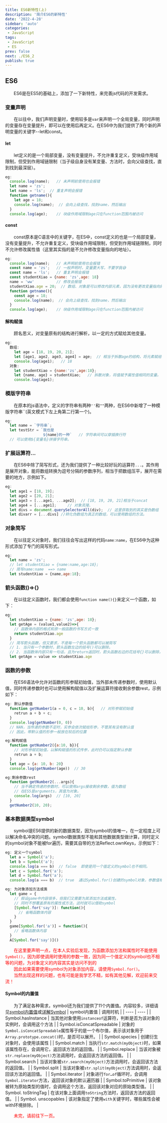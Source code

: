 ```yaml
---
title: ES6新特性(上)
description: '简介ES6的新特性'
date: '2022-4-28'
sidebar: 'auto'
categories: 
 - JavaScript
tags: 
 - JavaScript
 - ES
prev: false
next: ./ES6_2
publish: true
---
```


## ES6
&nbsp;&nbsp;&nbsp;&nbsp;&nbsp;&nbsp;&nbsp;ES6是在ES5的基础上，添加了一下新特性，来完善js代码的开发需求。  

### 变量声明
&nbsp;&nbsp;&nbsp;&nbsp;&nbsp;&nbsp;&nbsp;在以往中，我们声明变量时，使用较多是`var`来声明一个全局变量，同时声明的变量存在变量提升，即可以在使用后再定义。在ES6中为我们提供了两个新的声明变量的关键字--let和const。

#### let
&nbsp;&nbsp;&nbsp;&nbsp;&nbsp;&nbsp;&nbsp;let定义的是一个局部变量，没有变量提升，不允许重复定义，受块级作用域限制，但受到作用域链限制（当子级自身没有某变量、方法时，会向父级查找，直到找到最深层）。
```javaScript
eg:
  console.log(name);   // 未声明前使用也会报错
  let name = 'zs';
  let name = 'ls';  // 重复声明会报错
  function getname(){
    let age = 18;
    console.log(name);  // 会向上级查找，找到name，然后输出
  }
  console.log(age);    // 块级作用域限制age只在function范围内被访问
```

#### const
&nbsp;&nbsp;&nbsp;&nbsp;&nbsp;&nbsp;&nbsp;const原本是C语言中的关键字，在ES中，const定义的也是一个局部变量，没有变量提升，不允许重复定义，受块级作用域限制，但受到作用域链限制，同时不允许修改属性值（这里其实指的是不允许修改变量指向的地址）。  
```javaScript
eg:
  console.log(name);   // 未声明前使用也会报错
  const name = 'zs';   // 一般声明时，变量要大写，不要学我😅
  const name = 'ls';   // 重复声明会报错
  const studentXiao = {name: 'zs',age: 18}
  name = 'ww'          // 修改会报错
  studentXiao.age = 20;  // 数组、对象是可以修改内部元素，因为没有更改变量指向的地址。
  function getname(){
    const age = 18;
    console.log(name);  // 会向上级查找，找到name，然后输出
  }
  console.log(age);    // 块级作用域限制age只在function范围内被访问
```

#### 解构赋值
&nbsp;&nbsp;&nbsp;&nbsp;&nbsp;&nbsp;&nbsp;顾名思义，对变量原有的结构进行解析，以一定的方式赋给其他变量。  
```javaScript
eg:
  数组:
    let age = [18, 19, 20, 21];
    let [age1, age2, age3, age4] = age;  // 相当于拆散age的结构，将元素赋给等号左边的变量。
    console.log(age1);   // 18
  对象:
    let studentXiao = {name:'zs',age:18};
    let {name, age} = studentXiao;   // 拆散对象，将值赋予属性值相同的变量。
    console.log(age1);
```

### 模版字符串
&nbsp;&nbsp;&nbsp;&nbsp;&nbsp;&nbsp;&nbsp;在原本的js语法中，定义的字符串有两种`''`和`""`两种，在ES6中新增了一种模版字符串\``(英文模式下左上角第二行第一个)。
```javaScript
eg:
  let name = `字符串`;
  let testStr = `我也是
                 ${name}的一种`   // 字符串间可以穿插换行符
  // 可以使用${变量名}拼接字符串。
```
### 扩展运算符...
&nbsp;&nbsp;&nbsp;&nbsp;&nbsp;&nbsp;&nbsp;在ES6中除了简写形式，还为我们提供了一种比较好玩的运算符`...`。其作用是展开对象，能将数组转换为逗号分隔的参数序列，相当于把数组压平，展开在需要的地方，示例如下。
```javaScript
eg:
  let age1 = [18, 19];
  let age2 = [20, 21];
  let age3 = [...age1, ...age2];  // [18, 19, 20, 21]相当于concat
  let age4 = [...age1];     // 对象克隆、
  let divs = document.querySelectorAll(div);  // 这里获取到的其实是伪数组
  let divarr = [...divs] //转化伪数组为真正的数组，可以使用数组的方法。
```



### 对象简写
&nbsp;&nbsp;&nbsp;&nbsp;&nbsp;&nbsp;&nbsp;在以往定义对象时，我们往往会写出这样的代码`name:name`，在ES6中为这种形式添加了专门的简写形式。
```javaScript
eg:
  let name = 'zs';
  // let studentXiao = {name:name,age:18};
  // 简写name:name  ==> name
  let studentXiao = {name,age:18};
```

### 箭头函数()=>{}
&nbsp;&nbsp;&nbsp;&nbsp;&nbsp;&nbsp;&nbsp;在以往定义函数时，我们都会使用`function name(){}`来定义一个函数，如下：
```javaScript
eg:
  let studentXiao = {name: 'zs',age: 18};
  let getAge = (value1,value2)=>{
    // 函数体内部的格式和原一般函数的书写方式一致
    return studentXiao.age
  } 
  // 简写箭头函数，但又要求，不是每一个箭头函数都可以被简写
  // 1. 当只有一个参数时，箭头函数左边的括号()可以删除。
  // 2. 当函数体内部只有一句话，且为return返回时，箭头函数右边的花括号{}可以删除，return可以删除，剩下的会被当做整个函数的返回值返回。
  let getAge = value => studentXiao.age
```

### 函数的参数
&nbsp;&nbsp;&nbsp;&nbsp;&nbsp;&nbsp;&nbsp;在ES6语法中允许对函数的形参赋初始值，当外部未传递参数时，使用默认值，同时传递参数时也可以使用解构赋值以及扩展运算符接收剩余参数rest，示例如下：
```javaScript
eg: 默认参数值
  function getNumber1(a = 0, c = 10, b){   // 对形参赋初始值
    retrun a + b + c;
  } 
  console.log(getNumber(0, 0))  
  // NAN，当传递的参数不足时，实参会依次赋给形参，不管其有没有默认值
  // 因此，带默认值的形参一般放在较后的位置

eg:解构赋值
  function getNumber2({a:10, b}){   
    // 对形参赋初始值，以解构赋值的形式传参，此时仍可以指定默认参数
    retrun a + b;
  } 
  let age = {a: 10, b: 20}
  console.log(getNumber(age))  // 30 

eg:剩余参数rest
  function getNumber2(...args){   
    // 当不确定传递的参数时，可以使用args接收剩余参数，值为数组
    // 在ES5是arguments，其值为对象。
    console.log(args)  // [10, 20]
  } 
  getNumber2(10, 20);
```

### 基本数据类型symbol
&nbsp;&nbsp;&nbsp;&nbsp;&nbsp;&nbsp;&nbsp;symbol是ES6提供的新的数据类型，因为symbol的值唯一，在一定程度上可以解决命名冲突的问题。symbol数据类型不能和其他数据类型做计算，同时定义的symbol对象不能被for遍历，需要其自带的方法Reflect.ownKeys，示例如下：
```javaScript
eg: 定义一个symbol
  let a = Symbol('a');
  let b = Symbol('a');
  console.log(a === b)  // false  即使是同一个值定义的symbol也不相同。
  let c = Symbol.for('a');
  let d = Symbol.for('a');
  console.log(a === b)  // true  通过Symbol.for()创建的symbol对象，参数值相同时，两者相同

eg: 为对象添加方法或类
  let game = { 
    // 假设game中内容很多，但我们又需要为其添加方法或属性。
    // 同时不想覆盖原有的属性或方法，这时就可以借助symbol
    [Symbol.for('say')]: function(){
      // 省略函数体内容
    }
  }
  game[Symbol.for('a')] = function(){
    // 省略函数体内容
  }
  A[Symbol.for('say')]()
```
<span style="color:red">&nbsp;&nbsp;&nbsp;&nbsp;&nbsp;&nbsp;&nbsp;在这里要声明一点，在本人实验后发现，为函数添加方法和属性时不能使用`Symbol()`，因为即使调用时使用的参数一致，因为同一个值定义的symbol也不相等的问题，为对象定义的内容其实是访问不到的</span>  
<span style="color:red">&nbsp;&nbsp;&nbsp;&nbsp;&nbsp;&nbsp;&nbsp;因此如果需要使用symbol为对象添加内容，请使用`Symbol.for()`。</span>  
<span style="color:red">&nbsp;&nbsp;&nbsp;&nbsp;&nbsp;&nbsp;&nbsp;当然出现这样的问题，也有可能是我学艺不精，如有其他见解，欢迎前来交流！</span>  
  
#### Symbol的内置值
&nbsp;&nbsp;&nbsp;&nbsp;&nbsp;&nbsp;&nbsp;为了满足各种需求，symbol还为我们提供了11个内置值。内容较多，详细请见[symbol内置值](./studySymbol.md)或[详解Symbol](https://blog.csdn.net/fesfsefgs/article/details/108354248)
| symbol内置值 | 调用时机 |
| ---- | ---- |
| Symbol.hasInstance | 当其他对象使用`instanceof`运算符，判断是否为该对象的实例时，会调用这个方法 |
| Symbol.isConcatSpreadable | 对象的`Symbol.isConcatSpreadable`属性等于的是一个布尔值，表示该对象用于`Array.prototype.concat()`时，是否可以展开。 |
| Symbol.species | 创建衍生对象时，会使用该属性 |
| Symbol.match | 当执行`str.match(myObject)`时，如果该属性存在，会调用它，返回该方法的返回值。 |
| Symbol.replace | 当该对象被`str.replace(myObject)`方法调用时，会返回该方法的返回值。 |
| Symbol.search | 当该对象被`str.search(myObject)`方法调用时，会返回该方法的返回值。 |
| Symbol.split | 当该对象被`str.split(myObject)`方法调用时，会返回该方法的返回值。 |
| Symbol.iterator | 对象进行`for…of`循环时，会调用`Symbol.iterator`方法，返回该对象的默认遍历器 |
| Symbol.toPrimitive | 该对象被转为原始类型的值时，会调用这个方法，返回该对象对应的原始类型值。 |
| Symbol. toStringTag | 在该对象上面调用`toString`方法时，返回该方法的返回值。 |
| Symbol. unscopables | 该对象指定了使用`with`关键字时，哪些属性会被 with环境排除。 |

<span style="color:red">&nbsp;&nbsp;&nbsp;&nbsp;&nbsp;&nbsp;&nbsp;未完，请前往下一页。</span>  

